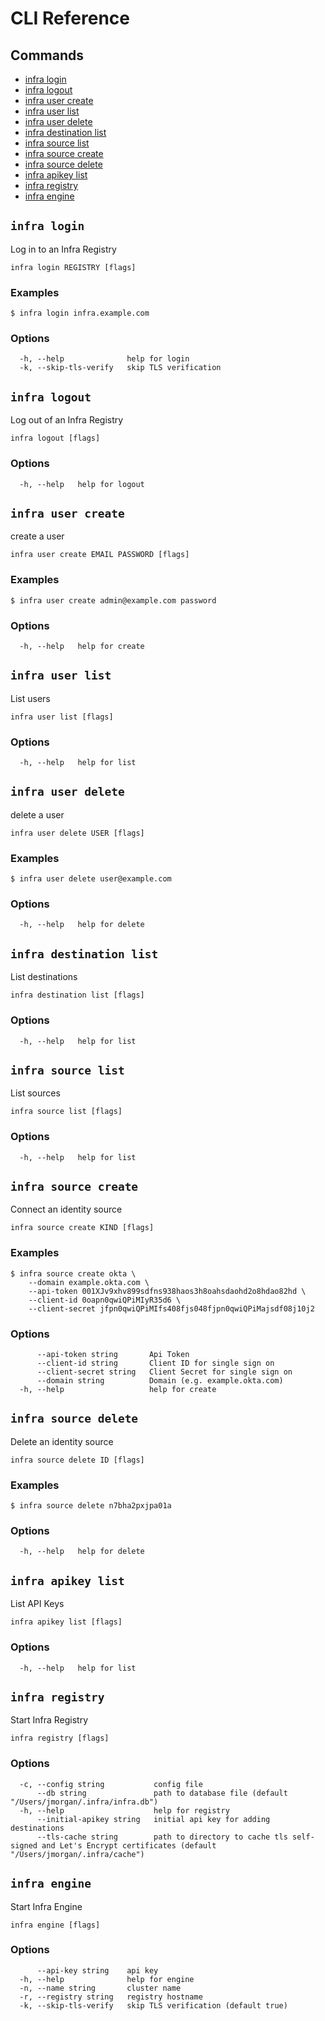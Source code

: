 # CLI Reference

## Commands

* [infra login](#infra-login)
* [infra logout](#infra-logout)
* [infra user create](#infra-user-create)
* [infra user list](#infra-user-list)
* [infra user delete](#infra-user-delete)
* [infra destination list](#infra-destination-list)
* [infra source list](#infra-source-list)
* [infra source create](#infra-source-create)
* [infra source delete](#infra-source-delete)
* [infra apikey list](#infra-apikey-list)
* [infra registry](#infra-registry)
* [infra engine](#infra-engine)


## `infra login`

Log in to an Infra Registry

```
infra login REGISTRY [flags]
```

### Examples

```
$ infra login infra.example.com
```

### Options

```
  -h, --help              help for login
  -k, --skip-tls-verify   skip TLS verification
```

## `infra logout`

Log out of an Infra Registry

```
infra logout [flags]
```

### Options

```
  -h, --help   help for logout
```

## `infra user create`

create a user

```
infra user create EMAIL PASSWORD [flags]
```

### Examples

```
$ infra user create admin@example.com password
```

### Options

```
  -h, --help   help for create
```

## `infra user list`

List users

```
infra user list [flags]
```

### Options

```
  -h, --help   help for list
```

## `infra user delete`

delete a user

```
infra user delete USER [flags]
```

### Examples

```
$ infra user delete user@example.com
```

### Options

```
  -h, --help   help for delete
```

## `infra destination list`

List destinations

```
infra destination list [flags]
```

### Options

```
  -h, --help   help for list
```

## `infra source list`

List sources

```
infra source list [flags]
```

### Options

```
  -h, --help   help for list
```

## `infra source create`

Connect an identity source

```
infra source create KIND [flags]
```

### Examples

```
$ infra source create okta \
	--domain example.okta.com \
	--api-token 001XJv9xhv899sdfns938haos3h8oahsdaohd2o8hdao82hd \
	--client-id 0oapn0qwiQPiMIyR35d6 \
	--client-secret jfpn0qwiQPiMIfs408fjs048fjpn0qwiQPiMajsdf08j10j2
```

### Options

```
      --api-token string       Api Token
      --client-id string       Client ID for single sign on
      --client-secret string   Client Secret for single sign on
      --domain string          Domain (e.g. example.okta.com)
  -h, --help                   help for create
```

## `infra source delete`

Delete an identity source

```
infra source delete ID [flags]
```

### Examples

```
$ infra source delete n7bha2pxjpa01a
```

### Options

```
  -h, --help   help for delete
```

## `infra apikey list`

List API Keys

```
infra apikey list [flags]
```

### Options

```
  -h, --help   help for list
```

## `infra registry`

Start Infra Registry

```
infra registry [flags]
```

### Options

```
  -c, --config string           config file
      --db string               path to database file (default "/Users/jmorgan/.infra/infra.db")
  -h, --help                    help for registry
      --initial-apikey string   initial api key for adding destinations
      --tls-cache string        path to directory to cache tls self-signed and Let's Encrypt certificates (default "/Users/jmorgan/.infra/cache")
```

## `infra engine`

Start Infra Engine

```
infra engine [flags]
```

### Options

```
      --api-key string    api key
  -h, --help              help for engine
  -n, --name string       cluster name
  -r, --registry string   registry hostname
  -k, --skip-tls-verify   skip TLS verification (default true)
```

